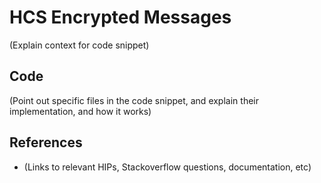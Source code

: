 # HCS Encrypted Messages

(Explain context for code snippet)

## Code

(Point out specific files in the code snippet, and explain their implementation, and how it works)

## References

- (Links to relevant HIPs, Stackoverflow questions, documentation, etc)
